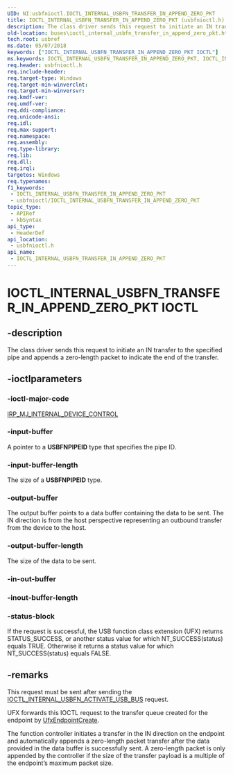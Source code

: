 ```yaml
---
UID: NI:usbfnioctl.IOCTL_INTERNAL_USBFN_TRANSFER_IN_APPEND_ZERO_PKT
title: IOCTL_INTERNAL_USBFN_TRANSFER_IN_APPEND_ZERO_PKT (usbfnioctl.h)
description: The class driver sends this request to initiate an IN transfer to the specified pipe and appends a zero-length packet to indicate the end of the transfer.
old-location: buses\ioctl_internal_usbfn_transfer_in_append_zero_pkt.htm
tech.root: usbref
ms.date: 05/07/2018
keywords: ["IOCTL_INTERNAL_USBFN_TRANSFER_IN_APPEND_ZERO_PKT IOCTL"]
ms.keywords: IOCTL_INTERNAL_USBFN_TRANSFER_IN_APPEND_ZERO_PKT, IOCTL_INTERNAL_USBFN_TRANSFER_IN_APPEND_ZERO_PKT control, IOCTL_INTERNAL_USBFN_TRANSFER_IN_APPEND_ZERO_PKT control code [Buses], buses.ioctl_internal_usbfn_transfer_in_append_zero_pkt, usbfnioctl/IOCTL_INTERNAL_USBFN_TRANSFER_IN_APPEND_ZERO_PKT
req.header: usbfnioctl.h
req.include-header: 
req.target-type: Windows
req.target-min-winverclnt: 
req.target-min-winversvr: 
req.kmdf-ver: 
req.umdf-ver: 
req.ddi-compliance: 
req.unicode-ansi: 
req.idl: 
req.max-support: 
req.namespace: 
req.assembly: 
req.type-library: 
req.lib: 
req.dll: 
req.irql: 
targetos: Windows
req.typenames: 
f1_keywords:
 - IOCTL_INTERNAL_USBFN_TRANSFER_IN_APPEND_ZERO_PKT
 - usbfnioctl/IOCTL_INTERNAL_USBFN_TRANSFER_IN_APPEND_ZERO_PKT
topic_type:
 - APIRef
 - kbSyntax
api_type:
 - HeaderDef
api_location:
 - usbfnioctl.h
api_name:
 - IOCTL_INTERNAL_USBFN_TRANSFER_IN_APPEND_ZERO_PKT
---
```


# IOCTL_INTERNAL_USBFN_TRANSFER_IN_APPEND_ZERO_PKT IOCTL


## -description

The class driver sends this request to initiate an IN transfer to the specified pipe and appends a zero-length packet to indicate the end of the transfer.

## -ioctlparameters

### -ioctl-major-code

[IRP_MJ_INTERNAL_DEVICE_CONTROL](/windows-hardware/drivers/kernel/irp-mj-internal-device-control)

### -input-buffer

A pointer to a <b>USBFNPIPEID</b> type that specifies the pipe ID.

### -input-buffer-length

The size of a <b>USBFNPIPEID</b> type.

### -output-buffer

The  output buffer points to a data buffer containing the data to be sent. The IN direction is from the host perspective representing an outbound transfer from the device to the host.

### -output-buffer-length

The size of the data to be sent.

### -in-out-buffer

### -inout-buffer-length

### -status-block

If the request is successful, the USB function class extension (UFX) returns STATUS_SUCCESS, or another status value for which NT_SUCCESS(status) equals TRUE. Otherwise it returns a status value for which NT_SUCCESS(status) equals FALSE.

## -remarks

This request must be sent after sending the <a href="/windows-hardware/drivers/ddi/usbfnioctl/ni-usbfnioctl-ioctl_internal_usbfn_activate_usb_bus">IOCTL_INTERNAL_USBFN_ACTIVATE_USB_BUS</a> request.

UFX forwards this IOCTL request to the transfer queue created for the endpoint by <a href="/windows-hardware/drivers/ddi/ufxclient/nf-ufxclient-ufxendpointcreate">UfxEndpointCreate</a>.

The function controller initiates a transfer in the IN direction on the endpoint and automatically appends a zero-length packet transfer after the data provided in the data buffer is successfully sent. A zero-length packet is only appended by the controller if the size of the transfer payload is a multiple of the endpoint’s maximum packet size.
